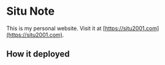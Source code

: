 # Situ Note

This is my personal website. Visit it at [https://situ2001.com](https://situ2001.com).

## How it deployed

